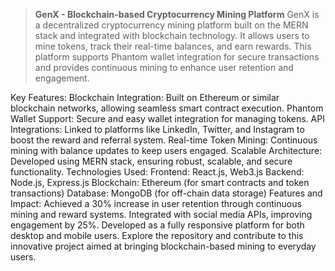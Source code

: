 > **GenX - Blockchain-based Cryptocurrency Mining Platform**
GenX is a decentralized cryptocurrency mining platform built on the MERN stack and integrated with blockchain technology. It allows users to mine tokens, track their real-time balances, and earn rewards. This platform supports Phantom wallet integration for secure transactions and provides continuous mining to enhance user retention and engagement.

Key Features:
Blockchain Integration: Built on Ethereum or similar blockchain networks, allowing seamless smart contract execution.
Phantom Wallet Support: Secure and easy wallet integration for managing tokens.
API Integrations: Linked to platforms like LinkedIn, Twitter, and Instagram to boost the reward and referral system.
Real-time Token Mining: Continuous mining with balance updates to keep users engaged.
Scalable Architecture: Developed using MERN stack, ensuring robust, scalable, and secure functionality.
Technologies Used:
Frontend: React.js, Web3.js
Backend: Node.js, Express.js
Blockchain: Ethereum (for smart contracts and token transactions)
Database: MongoDB (for off-chain data storage)
Features and Impact:
Achieved a 30% increase in user retention through continuous mining and reward systems.
Integrated with social media APIs, improving engagement by 25%.
Developed as a fully responsive platform for both desktop and mobile users.
Explore the repository and contribute to this innovative project aimed at bringing blockchain-based mining to everyday users.
